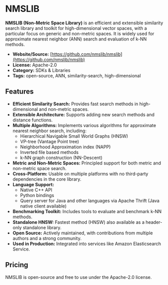 # NMSLIB

**NMSLIB (Non-Metric Space Library)** is an efficient and extensible similarity search library and toolkit for high-dimensional vector spaces, with a particular focus on generic and non-metric spaces. It is widely used for approximate nearest neighbor (ANN) search and evaluation of k-NN methods.

- **Website/Source:** [https://github.com/nmslib/nmslib](https://github.com/nmslib/nmslib)
- **License:** Apache-2.0
- **Category:** SDKs & Libraries
- **Tags:** open-source, ANN, similarity-search, high-dimensional

## Features

- **Efficient Similarity Search:** Provides fast search methods in high-dimensional and non-metric spaces.
- **Extensible Architecture:** Supports adding new search methods and distance functions.
- **Multiple Algorithms:** Implements various algorithms for approximate nearest neighbor search, including:
  - Hierarchical Navigable Small World Graphs (HNSW)
  - VP-tree (Vantage Point tree)
  - Neighborhood Approximation index (NAPP)
  - Inverted file based methods
  - k-NN graph construction (NN-Descent)
- **Metric and Non-Metric Spaces:** Principled support for both metric and non-metric space search.
- **Cross-Platform:** Usable on multiple platforms with no third-party dependencies in the core library.
- **Language Support:**
  - Native C++ API
  - Python bindings
  - Query server for Java and other languages via Apache Thrift (Java native client available)
- **Benchmarking Toolkit:** Includes tools to evaluate and benchmark k-NN methods.
- **Standalone HNSW:** Fastest method (HNSW) also available as a header-only standalone library.
- **Open Source:** Actively maintained, with contributions from multiple authors and a strong community.
- **Used in Production:** Integrated into services like Amazon Elasticsearch Service.

## Pricing

NMSLIB is open-source and free to use under the Apache-2.0 license.
